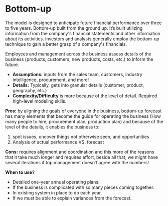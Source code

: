 # Bottom-up

The model is designed to anticipate future financial performance over three to five years. Bottom-up built from the ground up. It’s built utilizing information from the company's financial statements and other information about its activities. Investors and analysts generally employ the bottom-up technique to gain a better grasp of a company's financials.

Employees and management across the business assess details of the business (products, customers, new products, costs, etc.) to inform the future.

* **Assumptions:** inputs from the sales team, customers, industry intelligence, procurement, and more!
* **Details:** Typically, gets into granular details (customer, product, geography, etc.)
* **Complexity/Difficulty** is more because of the level of detail. Required high-level modeling skills.

**Pros:** by aligning the goals of everyone in the business, bottom-up forecast has many elements that become the guide for operating the business (How many people to hire, procurement plan, production plan) and because of the level of the details, it enables the business to:

1. spot issues, uncover things not otherwise seen, and opportunities
2. Analysis of actual performance VS. forecast

**Cons:** requires alignment and coordination and this more of the reasons that it take much longer and requires effort, beside all that, we might have several iterations if top management doesn’t agree with the numbers!

**When to use?**

* Detailed one-year annual operating plans.
* If the business is complicated with so many pieces coming together.
* In existing system in place to do each year.
* If we must be able to explain variances from the forecast.
